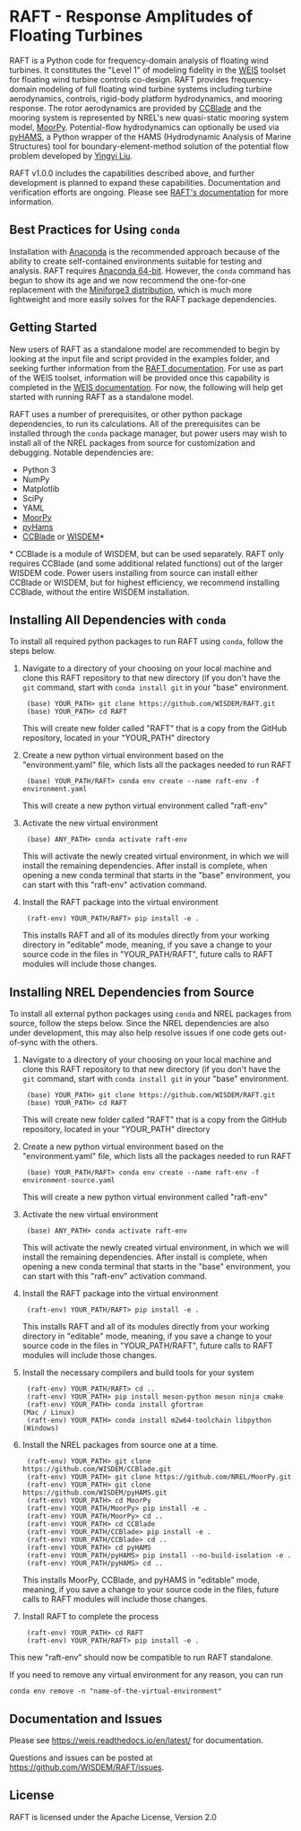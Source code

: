 # RAFT - Response Amplitudes of Floating Turbines

RAFT is a Python code for frequency-domain analysis of floating wind turbines. It constitutes the "Level 1" of modeling fidelity in the [WEIS](https://weis.readthedocs.io/en/latest/index.html) toolset for floating wind turbine controls co-design. RAFT provides frequency-domain modeling of full floating wind turbine systems including turbine aerodynamics, controls, rigid-body platform hydrodynamics, and mooring response. The rotor aerodynamics are provided by [CCBlade](https://github.com/WISDEM/CCBlade) and the mooring system is represented by NREL's new quasi-static mooring system model, [MoorPy](https://github.com/NREL/MoorPy). Potential-flow hydrodynamics can optionally be used via [pyHAMS](https://github.com/WISDEM/pyHAMS), a Python wrapper of the HAMS (Hydrodynamic Analysis of Marine Structures) tool for boundary-element-method solution of the potential flow problem developed by [Yingyi Liu](https://github.com/YingyiLiu/HAMS).

RAFT v1.0.0 includes the capabilities described above, and further development is planned to expand these capabilities. Documentation and verification efforts are ongoing. Please see [RAFT's documentation](https://openraft.readthedocs.io/en/latest/) for more information.


## Best Practices for Using `conda`

Installation with [Anaconda](https://www.anaconda.com) is the recommended approach because of the ability to create self-contained environments suitable for testing and analysis.  RAFT requires [Anaconda 64-bit](https://www.anaconda.com/distribution/).  However, the `conda` command has begun to show its age and we now recommend the one-for-one replacement with the [Miniforge3 distribution](https://github.com/conda-forge/miniforge?tab=readme-ov-file#miniforge3), which is much more lightweight and more easily solves for the RAFT package dependencies.


## Getting Started

New users of RAFT as a standalone model are recommended to begin by looking at the input file and script provided in the examples folder, and seeking further information from the [RAFT documentation](https://openraft.readthedocs.io/en/latest/). For use as part of the WEIS toolset, information will be provided once this capability is completed in the [WEIS documentation](https://weis.readthedocs.io/en/latest/). For now, the following will help get started with running RAFT as a standalone model.

RAFT uses a number of prerequisites, or other python package dependencies, to run its calculations. All of the prerequisites can be installed through the `conda` package manager, but power users may wish to install all of the NREL packages from source for customization and debugging.  Notable dependencies are:

- Python 3
- NumPy
- Matplotlib
- SciPy
- YAML
- [MoorPy](https://github.com/NREL/MoorPy)
- [pyHams](https://github.com/WISDEM/pyHAMS)
- [CCBlade](https://github.com/WISDEM/CCBlade) or [WISDEM](https://github.com/WISDEM/WISDEM)*

\* CCBlade is a module of WISDEM, but can be used separately. RAFT only requires CCBlade (and some additional related functions) out of the larger WISDEM code. Power users installing from source can install either CCBlade or WISDEM, but for highest efficiency, we recommend installing CCBlade, without the entire WISDEM installation.

## Installing All Dependencies with `conda`

To install all required python packages to run RAFT using `conda`, follow the steps below.

1. Navigate to a directory of your choosing on your local machine and clone this RAFT repository to that new directory (if you don't have the `git` command, start with `conda install git` in your "base" environment.

        (base) YOUR_PATH> git clone https://github.com/WISDEM/RAFT.git
        (base) YOUR_PATH> cd RAFT
    
    This will create new folder called "RAFT" that is a copy from the GitHub repository, located in your "YOUR_PATH" directory

2. Create a new python virtual environment based on the "environment.yaml" file, which lists all the packages needed to run RAFT

        (base) YOUR_PATH/RAFT> conda env create --name raft-env -f environment.yaml

    This will create a new python virtual environment called "raft-env"

3. Activate the new virtual environment

        (base) ANY_PATH> conda activate raft-env

    This will activate the newly created virtual environment, in which we will install the remaining dependencies.  After install is complete, when opening a new conda terminal that starts in the "base" environment, you can start with this "raft-env" activation command.

4. Install the RAFT package into the virtual environment

        (raft-env) YOUR_PATH/RAFT> pip install -e .

    This installs RAFT and all of its modules directly from your working directory in "editable" mode, meaning, if you save a change to your source code in the files in "YOUR_PATH/RAFT", future calls to RAFT modules will include those changes.
    
	

## Installing NREL Dependencies from Source

To install all external python packages using `conda` and NREL packages from source, follow the steps below. Since the NREL dependencies are also under development, this may also help resolve issues if one code gets out-of-sync with the others.

1. Navigate to a directory of your choosing on your local machine and clone this RAFT repository to that new directory (if you don't have the `git` command, start with `conda install git` in your "base" environment.

        (base) YOUR_PATH> git clone https://github.com/WISDEM/RAFT.git
        (base) YOUR_PATH> cd RAFT
    
    This will create new folder called "RAFT" that is a copy from the GitHub repository, located in your "YOUR_PATH" directory

2. Create a new python virtual environment based on the "environment.yaml" file, which lists all the packages needed to run RAFT

        (base) YOUR_PATH/RAFT> conda env create --name raft-env -f environment-source.yaml

    This will create a new python virtual environment called "raft-env"

3. Activate the new virtual environment

        (base) ANY_PATH> conda activate raft-env

    This will activate the newly created virtual environment, in which we will install the remaining dependencies.  After install is complete, when opening a new conda terminal that starts in the "base" environment, you can start with this "raft-env" activation command.

4. Install the RAFT package into the virtual environment

        (raft-env) YOUR_PATH/RAFT> pip install -e .

    This installs RAFT and all of its modules directly from your working directory in "editable" mode, meaning, if you save a change to your source code in the files in "YOUR_PATH/RAFT", future calls to RAFT modules will include those changes.


5. Install the necessary compilers and build tools for your system

        (raft-env) YOUR_PATH/RAFT> cd ..
        (raft-env) YOUR_PATH> pip install meson-python meson ninja cmake
        (raft-env) YOUR_PATH> conda install gfortran                        (Mac / Linux)
        (raft-env) YOUR_PATH> conda install m2w64-toolchain libpython       (Windows)


6. Install the NREL packages from source one at a time.

        (raft-env) YOUR_PATH> git clone https://github.com/WISDEM/CCBlade.git
        (raft-env) YOUR_PATH> git clone https://github.com/NREL/MoorPy.git
        (raft-env) YOUR_PATH> git clone https://github.com/WISDEM/pyHAMS.git
        (raft-env) YOUR_PATH> cd MoorPy
        (raft-env) YOUR_PATH/MoorPy> pip install -e .
        (raft-env) YOUR_PATH/MoorPy> cd ..
        (raft-env) YOUR_PATH> cd CCBlade
        (raft-env) YOUR_PATH/CCBlade> pip install -e .
        (raft-env) YOUR_PATH/CCBlade> cd ..
        (raft-env) YOUR_PATH> cd pyHAMS
        (raft-env) YOUR_PATH/pyHAMS> pip install --no-build-isolation -e .
        (raft-env) YOUR_PATH/pyHAMS> cd ..

    This installs MoorPy, CCBlade, and pyHAMS in "editable" mode, meaning, if you save a change to your source code in the files, future calls to RAFT modules will include those changes.


7. Install RAFT to complete the process

        (raft-env) YOUR_PATH> cd RAFT
        (raft-env) YOUR_PATH/RAFT> pip install -e .

This new "raft-env" should now be compatible to run RAFT standalone. 

If you need to remove any virtual environment for any reason, you can run 

    conda env remove -n "name-of-the-virtual-environment"



## Documentation and Issues

Please see <https://weis.readthedocs.io/en/latest/> for documentation.

Questions and issues can be posted at <https://github.com/WISDEM/RAFT/issues>.

## License
RAFT is licensed under the Apache License, Version 2.0

